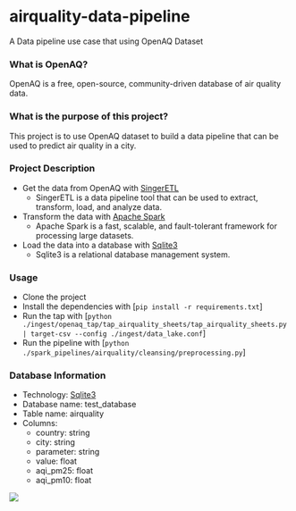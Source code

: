 # airquality-data-pipeline
A Data pipeline use case that using OpenAQ Dataset

### What is OpenAQ?
OpenAQ is a free, open-source, community-driven database of air quality data.

### What is the purpose of this project?
This project is to use OpenAQ dataset to build a data pipeline that can be used to predict air quality in a city.

### Project Description
- Get the data from OpenAQ with [SingerETL](https://www.singer.io/)
    - SingerETL is a data pipeline tool that can be used to extract, transform, load, and analyze data.
- Transform the data with [Apache Spark](https://spark.apache.org/)
    - Apache Spark is a fast, scalable, and fault-tolerant framework for processing large datasets.
- Load the data into a database with [Sqlite3](https://www.sqlite.org/)
    - Sqlite3 is a relational database management system.

### Usage
- Clone the project
- Install the dependencies with [`pip install -r requirements.txt`]
- Run the tap with [`python ./ingest/openaq_tap/tap_airquality_sheets/tap_airquality_sheets.py | target-csv --config ./ingest/data_lake.conf`]
- Run the pipeline with [`python ./spark_pipelines/airquality/cleansing/preprocessing.py`]

### Database Information
- Technology: [Sqlite3](https://www.sqlite.org/)
- Database name: test_database
- Table name: airquality
- Columns:
    - country: string
    - city: string
    - parameter: string
    - value: float
    - aqi_pm25: float
    - aqi_pm10: float

<img src='https://i0.wp.com/semantix.com.br/wp-content/uploads/2021/06/smtx-data-platform-1.gif'>
